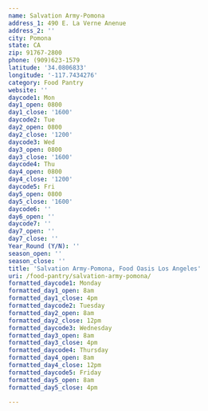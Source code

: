 ```yaml
---
name: Salvation Army-Pomona
address_1: 490 E. La Verne Anenue
address_2: ''
city: Pomona
state: CA
zip: 91767-2800
phone: (909)623-1579
latitude: '34.0806833'
longitude: '-117.7434276'
category: Food Pantry
website: ''
daycode1: Mon
day1_open: 0800
day1_close: '1600'
daycode2: Tue
day2_open: 0800
day2_close: '1200'
daycode3: Wed
day3_open: 0800
day3_close: '1600'
daycode4: Thu
day4_open: 0800
day4_close: '1200'
daycode5: Fri
day5_open: 0800
day5_close: '1600'
daycode6: ''
day6_open: ''
daycode7: ''
day7_open: ''
day7_close: ''
Year_Round (Y/N): ''
season_open: ''
season_close: ''
title: 'Salvation Army-Pomona, Food Oasis Los Angeles'
uri: /food-pantry/salvation-army-pomona/
formatted_daycode1: Monday
formatted_day1_open: 8am
formatted_day1_close: 4pm
formatted_daycode2: Tuesday
formatted_day2_open: 8am
formatted_day2_close: 12pm
formatted_daycode3: Wednesday
formatted_day3_open: 8am
formatted_day3_close: 4pm
formatted_daycode4: Thursday
formatted_day4_open: 8am
formatted_day4_close: 12pm
formatted_daycode5: Friday
formatted_day5_open: 8am
formatted_day5_close: 4pm

---
```

